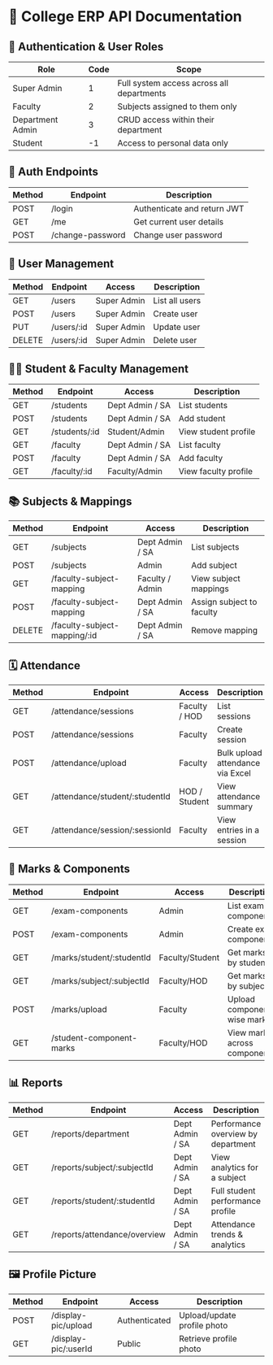 
# 📡 College ERP API Documentation

## 🔐 Authentication & User Roles
| Role             | Code  | Scope                                                      |
|------------------|-------|-------------------------------------------------------------|
| Super Admin      | 1     | Full system access across all departments                  |
| Faculty          | 2     | Subjects assigned to them only                             |
| Department Admin | 3     | CRUD access within their department                        |
| Student          | -1    | Access to personal data only                               |

## 🔑 Auth Endpoints
| Method | Endpoint         | Description                   |
|--------|------------------|-------------------------------|
| POST   | /login           | Authenticate and return JWT   |
| GET    | /me              | Get current user details      |
| POST   | /change-password | Change user password          |

## 👤 User Management
| Method | Endpoint        | Access        | Description              |
|--------|-----------------|---------------|--------------------------|
| GET    | /users          | Super Admin   | List all users           |
| POST   | /users          | Super Admin   | Create user              |
| PUT    | /users/:id      | Super Admin   | Update user              |
| DELETE | /users/:id      | Super Admin   | Delete user              |

## 🧑‍🎓 Student & Faculty Management
| Method | Endpoint           | Access            | Description            |
|--------|--------------------|-------------------|------------------------|
| GET    | /students          | Dept Admin / SA   | List students          |
| POST   | /students          | Dept Admin / SA   | Add student            |
| GET    | /students/:id      | Student/Admin     | View student profile   |
| GET    | /faculty           | Dept Admin / SA   | List faculty           |
| POST   | /faculty           | Dept Admin / SA   | Add faculty            |
| GET    | /faculty/:id       | Faculty/Admin     | View faculty profile   |

## 📚 Subjects & Mappings
| Method | Endpoint                      | Access            | Description                     |
|--------|-------------------------------|-------------------|---------------------------------|
| GET    | /subjects                     | Dept Admin / SA   | List subjects                   |
| POST   | /subjects                     | Admin             | Add subject                     |
| GET    | /faculty-subject-mapping     | Faculty / Admin   | View subject mappings           |
| POST   | /faculty-subject-mapping     | Dept Admin / SA   | Assign subject to faculty       |
| DELETE | /faculty-subject-mapping/:id | Dept Admin / SA   | Remove mapping                  |

## 🗓️ Attendance
| Method | Endpoint                        | Access            | Description                          |
|--------|---------------------------------|-------------------|--------------------------------------|
| GET    | /attendance/sessions            | Faculty / HOD     | List sessions                        |
| POST   | /attendance/sessions            | Faculty           | Create session                       |
| POST   | /attendance/upload              | Faculty           | Bulk upload attendance via Excel     |
| GET    | /attendance/student/:studentId  | HOD / Student     | View attendance summary              |
| GET    | /attendance/session/:sessionId  | Faculty           | View entries in a session            |

## 🧪 Marks & Components
| Method | Endpoint                           | Access           | Description                        |
|--------|------------------------------------|------------------|------------------------------------|
| GET    | /exam-components                   | Admin            | List exam components               |
| POST   | /exam-components                   | Admin            | Create exam component              |
| GET    | /marks/student/:studentId          | Faculty/Student  | Get marks by student               |
| GET    | /marks/subject/:subjectId          | Faculty/HOD      | Get marks by subject               |
| POST   | /marks/upload                      | Faculty          | Upload component-wise marks        |
| GET    | /student-component-marks           | Faculty/HOD      | View marks across components       |

## 📊 Reports
| Method | Endpoint                      | Access          | Description                           |
|--------|-------------------------------|------------------|---------------------------------------|
| GET    | /reports/department           | Dept Admin / SA | Performance overview by department    |
| GET    | /reports/subject/:subjectId   | Dept Admin / SA | View analytics for a subject          |
| GET    | /reports/student/:studentId   | Dept Admin / SA | Full student performance profile      |
| GET    | /reports/attendance/overview  | Dept Admin / SA | Attendance trends & analytics         |

## 🖼️ Profile Picture
| Method | Endpoint                  | Access        | Description                         |
|--------|---------------------------|---------------|-------------------------------------|
| POST   | /display-pic/upload       | Authenticated | Upload/update profile photo         |
| GET    | /display-pic/:userId      | Public        | Retrieve profile photo              |
